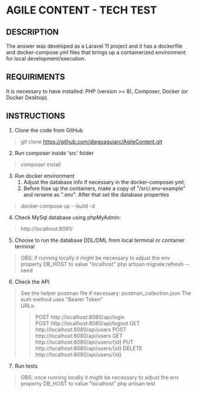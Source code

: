 # AGILE CONTENT - TECH TEST

## DESCRIPTION
The answer was developed as a Laravel 11 project and it has a dockerfile and docker-compose.yml files that brings up a containerized environment for local development/execution.

## REQUIRIMENTS
It is necessary to have installed: PHP (version >= 8), Composer, Docker (or Docker Desktop).

## INSTRUCTIONS

1. Clone the code from GitHub
> git clone https://github.com/diegoaguiarc/AgileContent.git

2. Run composer inside 'src' folder
> composer install

3. Run docker environment 
   1. Adjust the database info if necessary in the docker-composer.yml;
   2. Before hise up the containers, make a copy of "/src/.env-example" and rename as ".env". After that set the database properties
> docker-compose up --build -d

4. Check MySql database using phpMyAdmin:
> http://localhost:8081/

5. Choose to run the database DDL/DML from local terminal or container terminal
> OBS: if running locally it might be necessary to adjust the env property DB_HOST to value "localhost"
> php artisan migrate:refresh --seed

6. Check the API 
> See the helper postman file if necessary: postman_collection.json 
> The auth method uses "Bearer Token"  
> URLs:
>> POST http://localhost:8080/api/login     
>> POST http://localhost:8080/api/logout
>> GET  http://localhost:8080/api/users
>> POST  http://localhost:8080/api/users
>> GET  http://localhost:8080/api/users/{id}
>> PUT  http://localhost:8080/api/users/{id}
>> DELETE  http://localhost:8080/api/users/{id}

7. Run tests
> OBS: once running locally it might be necessary to adjust the env property DB_HOST to value "localhost"
> php artisan test
